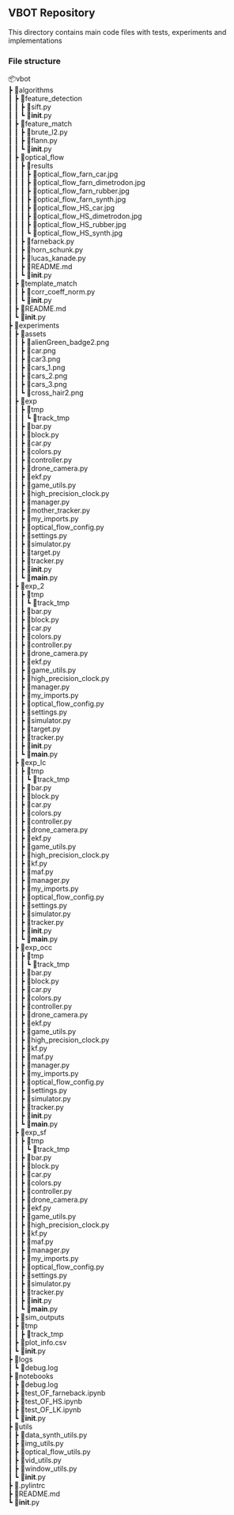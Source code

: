 ## VBOT Repository

This directory contains main code files with tests, experiments and implementations

### File structure

📦vbot  
 ┣ 📂algorithms  
 ┃ ┣ 📂feature_detection   
 ┃ ┃ ┣ 📜sift.py  
 ┃ ┃ ┗ 📜__init__.py  
 ┃ ┣ 📂feature_match   
 ┃ ┃ ┣ 📜brute_l2.py  
 ┃ ┃ ┣ 📜flann.py  
 ┃ ┃ ┗ 📜__init__.py  
 ┃ ┣ 📂optical_flow  
 ┃ ┃ ┣ 📂results  
 ┃ ┃ ┃ ┣ 📜optical_flow_farn_car.jpg  
 ┃ ┃ ┃ ┣ 📜optical_flow_farn_dimetrodon.jpg  
 ┃ ┃ ┃ ┣ 📜optical_flow_farn_rubber.jpg  
 ┃ ┃ ┃ ┣ 📜optical_flow_farn_synth.jpg  
 ┃ ┃ ┃ ┣ 📜optical_flow_HS_car.jpg  
 ┃ ┃ ┃ ┣ 📜optical_flow_HS_dimetrodon.jpg  
 ┃ ┃ ┃ ┣ 📜optical_flow_HS_rubber.jpg  
 ┃ ┃ ┃ ┗ 📜optical_flow_HS_synth.jpg  
 ┃ ┃ ┣ 📜farneback.py  
 ┃ ┃ ┣ 📜horn_schunk.py  
 ┃ ┃ ┣ 📜lucas_kanade.py  
 ┃ ┃ ┣ 📜README.md  
 ┃ ┃ ┗ 📜__init__.py  
 ┃ ┣ 📂template_match   
 ┃ ┃ ┣ 📜corr_coeff_norm.py  
 ┃ ┃ ┗ 📜__init__.py  
 ┃ ┣ 📜README.md  
 ┃ ┗ 📜__init__.py  
 ┣ 📂experiments  
 ┃ ┣ 📂assets  
 ┃ ┃ ┣ 📜alienGreen_badge2.png  
 ┃ ┃ ┣ 📜car.png  
 ┃ ┃ ┣ 📜car3.png  
 ┃ ┃ ┣ 📜cars_1.png  
 ┃ ┃ ┣ 📜cars_2.png  
 ┃ ┃ ┣ 📜cars_3.png  
 ┃ ┃ ┗ 📜cross_hair2.png  
 ┃ ┣ 📂exp  
 ┃ ┃ ┣ 📂tmp  
 ┃ ┃ ┃ ┗ 📂track_tmp  
 ┃ ┃ ┣ 📜bar.py  
 ┃ ┃ ┣ 📜block.py  
 ┃ ┃ ┣ 📜car.py  
 ┃ ┃ ┣ 📜colors.py  
 ┃ ┃ ┣ 📜controller.py  
 ┃ ┃ ┣ 📜drone_camera.py  
 ┃ ┃ ┣ 📜ekf.py  
 ┃ ┃ ┣ 📜game_utils.py  
 ┃ ┃ ┣ 📜high_precision_clock.py  
 ┃ ┃ ┣ 📜manager.py  
 ┃ ┃ ┣ 📜mother_tracker.py  
 ┃ ┃ ┣ 📜my_imports.py  
 ┃ ┃ ┣ 📜optical_flow_config.py  
 ┃ ┃ ┣ 📜settings.py  
 ┃ ┃ ┣ 📜simulator.py  
 ┃ ┃ ┣ 📜target.py  
 ┃ ┃ ┣ 📜tracker.py  
 ┃ ┃ ┣ 📜__init__.py  
 ┃ ┃ ┗ 📜__main__.py  
 ┃ ┣ 📂exp_2  
 ┃ ┃ ┣ 📂tmp  
 ┃ ┃ ┃ ┗ 📂track_tmp  
 ┃ ┃ ┣ 📜bar.py  
 ┃ ┃ ┣ 📜block.py  
 ┃ ┃ ┣ 📜car.py  
 ┃ ┃ ┣ 📜colors.py  
 ┃ ┃ ┣ 📜controller.py  
 ┃ ┃ ┣ 📜drone_camera.py  
 ┃ ┃ ┣ 📜ekf.py  
 ┃ ┃ ┣ 📜game_utils.py  
 ┃ ┃ ┣ 📜high_precision_clock.py  
 ┃ ┃ ┣ 📜manager.py  
 ┃ ┃ ┣ 📜my_imports.py  
 ┃ ┃ ┣ 📜optical_flow_config.py  
 ┃ ┃ ┣ 📜settings.py  
 ┃ ┃ ┣ 📜simulator.py  
 ┃ ┃ ┣ 📜target.py  
 ┃ ┃ ┣ 📜tracker.py  
 ┃ ┃ ┣ 📜__init__.py  
 ┃ ┃ ┗ 📜__main__.py  
 ┃ ┣ 📂exp_lc  
 ┃ ┃ ┣ 📂tmp  
 ┃ ┃ ┃ ┗ 📂track_tmp  
 ┃ ┃ ┣ 📜bar.py  
 ┃ ┃ ┣ 📜block.py  
 ┃ ┃ ┣ 📜car.py  
 ┃ ┃ ┣ 📜colors.py  
 ┃ ┃ ┣ 📜controller.py  
 ┃ ┃ ┣ 📜drone_camera.py  
 ┃ ┃ ┣ 📜ekf.py  
 ┃ ┃ ┣ 📜game_utils.py  
 ┃ ┃ ┣ 📜high_precision_clock.py  
 ┃ ┃ ┣ 📜kf.py  
 ┃ ┃ ┣ 📜maf.py  
 ┃ ┃ ┣ 📜manager.py  
 ┃ ┃ ┣ 📜my_imports.py  
 ┃ ┃ ┣ 📜optical_flow_config.py  
 ┃ ┃ ┣ 📜settings.py  
 ┃ ┃ ┣ 📜simulator.py  
 ┃ ┃ ┣ 📜tracker.py  
 ┃ ┃ ┣ 📜__init__.py  
 ┃ ┃ ┗ 📜__main__.py  
 ┃ ┣ 📂exp_occ  
 ┃ ┃ ┣ 📂tmp  
 ┃ ┃ ┃ ┗ 📂track_tmp  
 ┃ ┃ ┣ 📜bar.py  
 ┃ ┃ ┣ 📜block.py  
 ┃ ┃ ┣ 📜car.py  
 ┃ ┃ ┣ 📜colors.py  
 ┃ ┃ ┣ 📜controller.py  
 ┃ ┃ ┣ 📜drone_camera.py  
 ┃ ┃ ┣ 📜ekf.py  
 ┃ ┃ ┣ 📜game_utils.py  
 ┃ ┃ ┣ 📜high_precision_clock.py  
 ┃ ┃ ┣ 📜kf.py  
 ┃ ┃ ┣ 📜maf.py  
 ┃ ┃ ┣ 📜manager.py  
 ┃ ┃ ┣ 📜my_imports.py  
 ┃ ┃ ┣ 📜optical_flow_config.py  
 ┃ ┃ ┣ 📜settings.py  
 ┃ ┃ ┣ 📜simulator.py  
 ┃ ┃ ┣ 📜tracker.py  
 ┃ ┃ ┣ 📜__init__.py  
 ┃ ┃ ┗ 📜__main__.py  
 ┃ ┣ 📂exp_sf  
 ┃ ┃ ┣ 📂tmp  
 ┃ ┃ ┃ ┗ 📂track_tmp  
 ┃ ┃ ┣ 📜bar.py  
 ┃ ┃ ┣ 📜block.py  
 ┃ ┃ ┣ 📜car.py  
 ┃ ┃ ┣ 📜colors.py  
 ┃ ┃ ┣ 📜controller.py  
 ┃ ┃ ┣ 📜drone_camera.py  
 ┃ ┃ ┣ 📜ekf.py  
 ┃ ┃ ┣ 📜game_utils.py  
 ┃ ┃ ┣ 📜high_precision_clock.py  
 ┃ ┃ ┣ 📜kf.py  
 ┃ ┃ ┣ 📜maf.py  
 ┃ ┃ ┣ 📜manager.py  
 ┃ ┃ ┣ 📜my_imports.py  
 ┃ ┃ ┣ 📜optical_flow_config.py  
 ┃ ┃ ┣ 📜settings.py  
 ┃ ┃ ┣ 📜simulator.py  
 ┃ ┃ ┣ 📜tracker.py  
 ┃ ┃ ┣ 📜__init__.py  
 ┃ ┃ ┗ 📜__main__.py  
 ┃ ┣ 📂sim_outputs  
 ┃ ┣ 📂tmp  
 ┃ ┃ ┣ 📂track_tmp  
 ┃ ┣ 📜plot_info.csv  
 ┃ ┗ 📜__init__.py  
 ┣ 📂logs  
 ┃ ┗ 📜debug.log  
 ┣ 📂notebooks  
 ┃ ┣ 📜debug.log  
 ┃ ┣ 📜test_OF_farneback.ipynb  
 ┃ ┣ 📜test_OF_HS.ipynb  
 ┃ ┣ 📜test_OF_LK.ipynb  
 ┃ ┗ 📜__init__.py  
 ┣ 📂utils  
 ┃ ┣ 📜data_synth_utils.py  
 ┃ ┣ 📜img_utils.py  
 ┃ ┣ 📜optical_flow_utils.py  
 ┃ ┣ 📜vid_utils.py  
 ┃ ┣ 📜window_utils.py  
 ┃ ┗ 📜__init__.py  
 ┣ 📜.pylintrc  
 ┣ 📜README.md  
 ┗ 📜__init__.py  